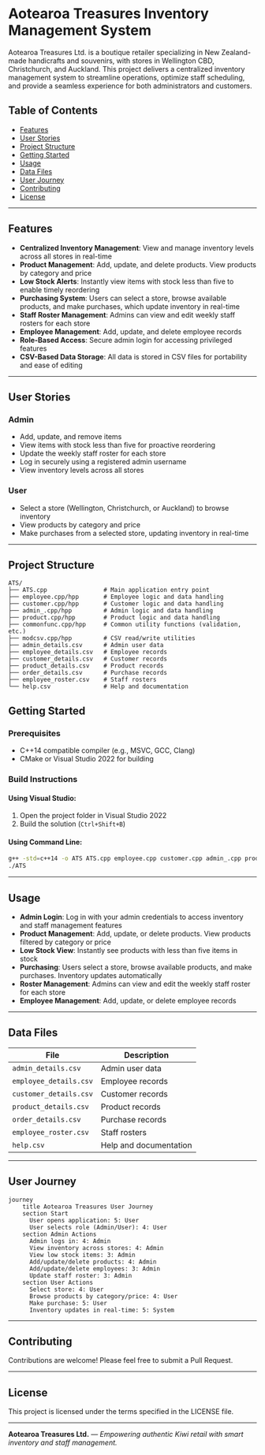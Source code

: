 # Aotearoa Treasures Inventory Management System

Aotearoa Treasures Ltd. is a boutique retailer specializing in New Zealand-made handicrafts and souvenirs, with stores in Wellington CBD, Christchurch, and Auckland. This project delivers a centralized inventory management system to streamline operations, optimize staff scheduling, and provide a seamless experience for both administrators and customers.

## Table of Contents

- [Features](#features)
- [User Stories](#user-stories)
- [Project Structure](#project-structure)
- [Getting Started](#getting-started)
- [Usage](#usage)
- [Data Files](#data-files)
- [User Journey](#user-journey)
- [Contributing](#contributing)
- [License](#license)

---

## Features

- **Centralized Inventory Management**: View and manage inventory levels across all stores in real-time
- **Product Management**: Add, update, and delete products. View products by category and price
- **Low Stock Alerts**: Instantly view items with stock less than five to enable timely reordering
- **Purchasing System**: Users can select a store, browse available products, and make purchases, which update inventory in real-time
- **Staff Roster Management**: Admins can view and edit weekly staff rosters for each store
- **Employee Management**: Add, update, and delete employee records
- **Role-Based Access**: Secure admin login for accessing privileged features
- **CSV-Based Data Storage**: All data is stored in CSV files for portability and ease of editing

---

## User Stories

### Admin
- Add, update, and remove items
- View items with stock less than five for proactive reordering
- Update the weekly staff roster for each store
- Log in securely using a registered admin username
- View inventory levels across all stores

### User
- Select a store (Wellington, Christchurch, or Auckland) to browse inventory
- View products by category and price
- Make purchases from a selected store, updating inventory in real-time

---

## Project Structure

```
ATS/
├── ATS.cpp                # Main application entry point
├── employee.cpp/hpp       # Employee logic and data handling
├── customer.cpp/hpp       # Customer logic and data handling
├── admin_.cpp/hpp         # Admin logic and data handling
├── product.cpp/hpp        # Product logic and data handling
├── commonfunc.cpp/hpp     # Common utility functions (validation, etc.)
├── modcsv.cpp/hpp         # CSV read/write utilities
├── admin_details.csv      # Admin user data
├── employee_details.csv   # Employee records
├── customer_details.csv   # Customer records
├── product_details.csv    # Product records
├── order_details.csv      # Purchase records
├── employee_roster.csv    # Staff rosters
└── help.csv               # Help and documentation
```

## Getting Started

### Prerequisites

- C++14 compatible compiler (e.g., MSVC, GCC, Clang)
- CMake or Visual Studio 2022 for building

### Build Instructions

#### Using Visual Studio:
1. Open the project folder in Visual Studio 2022
2. Build the solution (`Ctrl+Shift+B`)

#### Using Command Line:
```bash
g++ -std=c++14 -o ATS ATS.cpp employee.cpp customer.cpp admin_.cpp product.cpp commonfunc.cpp modcsv.cpp
./ATS
```

---

## Usage

- **Admin Login**: Log in with your admin credentials to access inventory and staff management features
- **Product Management**: Add, update, or delete products. View products filtered by category or price
- **Low Stock View**: Instantly see products with less than five items in stock
- **Purchasing**: Users select a store, browse available products, and make purchases. Inventory updates automatically
- **Roster Management**: Admins can view and edit the weekly staff roster for each store
- **Employee Management**: Add, update, or delete employee records

---

## Data Files

| File | Description |
|------|-------------|
| `admin_details.csv` | Admin user data |
| `employee_details.csv` | Employee records |
| `customer_details.csv` | Customer records |
| `product_details.csv` | Product records |
| `order_details.csv` | Purchase records |
| `employee_roster.csv` | Staff rosters |
| `help.csv` | Help and documentation |

---

## User Journey

```mermaid
journey
    title Aotearoa Treasures User Journey
    section Start
      User opens application: 5: User
      User selects role (Admin/User): 4: User
    section Admin Actions
      Admin logs in: 4: Admin
      View inventory across stores: 4: Admin
      View low stock items: 3: Admin
      Add/update/delete products: 4: Admin
      Add/update/delete employees: 3: Admin
      Update staff roster: 3: Admin
    section User Actions
      Select store: 4: User
      Browse products by category/price: 4: User
      Make purchase: 5: User
      Inventory updates in real-time: 5: System
```

---

## Contributing

Contributions are welcome! Please feel free to submit a Pull Request.

---

## License

This project is licensed under the terms specified in the LICENSE file.

---

**Aotearoa Treasures Ltd.** — *Empowering authentic Kiwi retail with smart inventory and staff management.*
